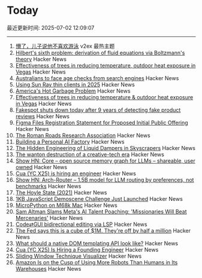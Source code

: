 # Today

最近更新时间: 2025-07-02 12:09:07

--- 
1. [懵了，儿子说他不喜欢游泳](https://www.v2ex.com/t/1142395) v2ex 最热主题
2. [Hilbert's sixth problem: derivation of fluid equations via Boltzmann's theory](https://arxiv.org/abs/2503.01800) Hacker News
3. [Effectiveness of trees in reducing temperature, outdoor heat exposure in Vegas](https://iopscience.iop.org/article/10.1088/2752-5295/ade17d) Hacker News
4. [Australians to face age checks from search engines](https://ia.acs.org.au/article/2025/australians-to-face-age-checks-from-search-engines.html) Hacker News
5. [Using Sun Ray thin clients in 2025](https://catstret.ch/202506/sun-ray-shenanigans/) Hacker News
6. [America's Hot Garbage Problem](https://www.bloomberg.com/graphics/2025-america-hot-garbage-problem-toxic-landfills) Hacker News
7. [Effectiveness of trees in reducing temperature & outdoor heat exposure in Vegas](https://iopscience.iop.org/article/10.1088/2752-5295/ade17d) Hacker News
8. [Fakespot shuts down today after 9 years of detecting fake product reviews](https://blog.truestar.pro/fakespot-shuts-down/) Hacker News
9. [Figma Files Registration Statement for Proposed Initial Public Offering](https://www.figma.com/blog/s1-public/) Hacker News
10. [The Roman Roads Research Association](https://www.romanroads.org/) Hacker News
11. [Building a Personal AI Factory](https://www.john-rush.com/posts/ai-20250701.html) Hacker News
12. [The Hidden Engineering of Liquid Dampers in Skyscrapers](https://practical.engineering/blog/2025/7/1/the-hidden-engineering-of-liquid-dampers-in-skyscrapers) Hacker News
13. [The wanton destruction of a creative-tech era](https://blog.greg.technology/2025/06/30/fastly.html) Hacker News
14. [Show HN: Core – open source memory graph for LLMs – shareable, user owned](https://github.com/RedPlanetHQ/core) Hacker News
15. [Cua (YC X25) is hiring an engineer](https://www.ycombinator.com/companies/cua/jobs/dIskIB1-founding-engineer-cua-yc-x25) Hacker News
16. [Show HN: Arch-Router – 1.5B model for LLM routing by preferences, not benchmarks](https://news.ycombinator.com/item?id=44436031) Hacker News
17. [The Hoyle State (2021)](https://johncarlosbaez.wordpress.com/2021/02/04/the-hoyle-state/) Hacker News
18. [1KB JavaScript Demoscene Challenge Just Launched](https://news.ycombinator.com/item?id=44436838) Hacker News
19. [MicroPython on M68k Mac](https://social.afront.org/@stylus/114749858767978151) Hacker News
20. [Sam Altman Slams Meta's AI Talent Poaching: 'Missionaries Will Beat Mercenaries'](https://www.wired.com/story/sam-altman-meta-ai-talent-poaching-spree-leaked-messages/) Hacker News
21. [Code⇄GUI bidirectional editing via LSP](https://jamesbvaughan.com/bidirectional-editing/) Hacker News
22. [The Fed says this is a cube of $1M. They're off by half a million](https://calvin.sh/blog/fed-lie/) Hacker News
23. [What should a native DOM templating API look like?](https://justinfagnani.com/2025/06/30/what-should-a-dom-templating-api-look-like/) Hacker News
24. [Cua (YC X25) Is Hiring a Founding Engineer](https://www.ycombinator.com/companies/cua/jobs/dIskIB1-founding-engineer-cua-yc-x25) Hacker News
25. [Sliding Window Technique Visualizer](https://sliding-window-visualizer-bryanneumann.replit.app/) Hacker News
26. [Amazon Is on the Cusp of Using More Robots Than Humans in Its Warehouses](https://www.wsj.com/tech/amazon-warehouse-robots-automation-942b814f) Hacker News
